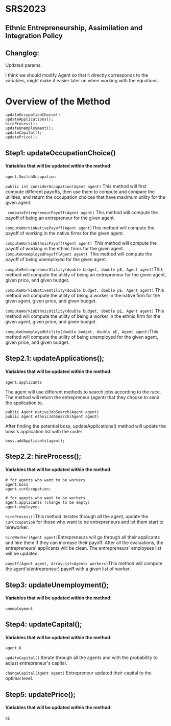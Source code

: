 # SRS2023
## Ethnic Entrepreneurship, Assimilation and Integration Policy

## Changlog:

Updated params.

I think we should modify Agent so that it directly corresponds to the variables, might make it easier later on when working with the equations.






# Overview of the Method
```
updateOccupationChoice()
updateApplications();
hireProcess();
updateUnemployment();
updateCapital();
updatePrice();
```


## Step1: updateOccupationChoice()
#### Variables that will be updated within the method:
```
agent.SwitchOccupation
```

```public int considerOccupation(Agent agent)```
This method will first compute different payoffs, then use them to compute and compare the utilities, and return the occupation choices that have maximum utility for the given agent.

``` computeEntrepreneurPayoff(Agent agent)```
This method will compute the payoff of being an entrepreneur for the given agent.

```computeWorkinNativePayoff(Agent agent)```This method will compute the payoff of working in the native firms for the given agent.

```computeWorkinEthnicPayoff(Agent agent) ```This method will compute the payoff of working in the ethnic firms for the given agent.
```computeUnemployedPayoff(Agent agent) ```This method will compute the payoff of being unemployed for the given agent.

```computeEntrepreneurUtility(double budget, double pE, Agent agent)```This method will compute the utility of being an entrepreneur for the given agent, given price, and given budget.

```computeWorkinNativeUtility(double budget, double pE, Agent agent)```
This method will compute the utility of being a worker in the native firm for the given agent, given price, and given budget.

```computeWorkinEthnicUtility(double budget, double pE, Agent agent)```
This method will compute the utility of being a worker in the ethnic firm for the given agent, given price, and given budget.

```computeUnemployedUtility(double budget, double pE, Agent agent)```This method will compute the utility of being unemployed for the given agent, given price, and given budget.

## Step2.1: updateApplications();
#### Variables that will be updated within the method:
```
agent.applicants
```

The agent will use different methods to search jobs according to the race. The method will return the entrepreneur (agent) that they choose to send the application to.

```
public Agent nativeJobSearch(Agent agent)
public Agent ethnicJobSearch(Agent agent)
```
After finding the potential boss,  updateApplications() method will  update the boss's application list with the code:
```
boss.addApplicants(agent);
```

## Step2.2: hireProcess();
#### Variables that will be updated within the method:
```
# for agents who want to be workers
agent.boss 
agent.curOccupation;

# for agents who want to be workers
agent.applicants (change to be empty)
agent.employees
```
```hireProcess()```This method iterates through all the agent, update the ``` curOccupation``` for those who want to be entrepreneurs and let them start to hireworker.

```hireWorker(Agent agent)```Entrepreneurs will go through all their applicants and hire them if they can increase their payoff. After all the evaluations, the entrepreneurs' applicants will be clean. The entrepreneurs' employees list will be updated.

```payoff(Agent agent, ArrayList<Agent> workers)```This method will compute the agent's(entrepreneur) payoff with a given list of worker.

## Step3: updateUnemployment();
#### Variables that will be updated within the method:
```
unemployment
```

## Step4: updateCapital();
#### Variables that will be updated within the method:
```
agent.K
```
```updateCapital()```  Iterate through all the agents and with the probability to adjust entrepreneur's capital.

```changeCapital(Agent agent)``` Entrepreneur updated their capital to the optimal level.


## Step5: updatePrice();
#### Variables that will be updated within the method:
```
pE
```
